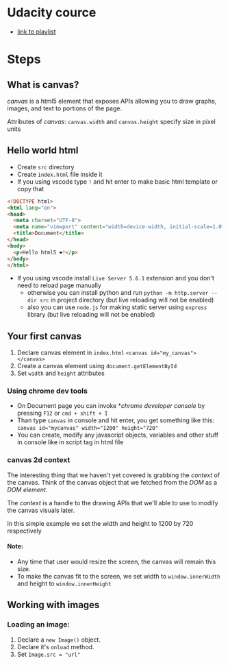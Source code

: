 # Udacity cource
* [link to playlist](https://www.youtube.com/playlist?list=PLAwxTw4SYaPlUUkh6txMRXE-w-6N1Z225)

# Steps
## What is canvas?
*canvas* is a html5 element that exposes APIs allowing you to draw graphs,
images, and text to portions of the page.

Attributes of *canvas*:
`canvas.width` and `canvas.height`  specify size in pixel units

## Hello world html
* Create `src` directory
* Create `index.html` file inside it
* If you using vscode type `!` and hit enter to make basic html template
or copy that
```html
<!DOCTYPE html>
<html lang="en">
<head>
  <meta charset="UTF-8">
  <meta name="viewport" content="width=device-width, initial-scale=1.0">
  <title>Document</title>
</head>
<body>
  <p>Hello html5 ❤️!</p>
</body>
</html>
```
* If you using vscode install `Live Server 5.6.1` extension and you don't need to reload page manually
  + otherwise you can install python and run `python -m http.server --dir src` in project directory (but live reloading will not be enabled)
  + also you can use `node.js` for making static server using `express` library (but live reloading will not be enabled)

## Your first canvas
1. Declare canvas element in `index.html`
`<canvas id="my_canvas"></canvas>`
1. Create a canvas element using `document.getElementById`
1. Set `width` and `height` attributes

### Using chrome dev tools
* On Document page you can invoke **chrome developer console* by pressing `F12` or `cmd + shift + I`
* Than type `canvas` in console and hit enter, you get something like this:
  `canvas id="mycanvas" width="1200" height="720"`
* You can create, modify any javascript objects, variables and other stuff in console like in script tag in html file

### canvas 2d context
The interesting thing that we haven't yet covered is grabbing the *context*
of the canvas. Think of the canvas object that we fetched from the *DOM*
as a *DOM element*.

The *context* is a handle to the drawing APIs that we'll able to use
to modify the canvas visuals later.

In this simple example we set the width and height to 1200 by 720 respectively

#### Note:
* Any time that user would resize the screen, the canvas will remain this size.
* To make the canvas fit to the screen, we set width to `window.innerWidth` and
  height to `window.innerHeight`

## Working with images
### Loading an image:
1. Declare a `new Image()` object.
1. Declare it's `onload` method.
1. Set `Image.src = "url"`







